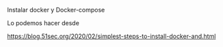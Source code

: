 Instalar docker y Docker-compose

Lo podemos hacer desde



https://blog.51sec.org/2020/02/simplest-steps-to-install-docker-and.html

